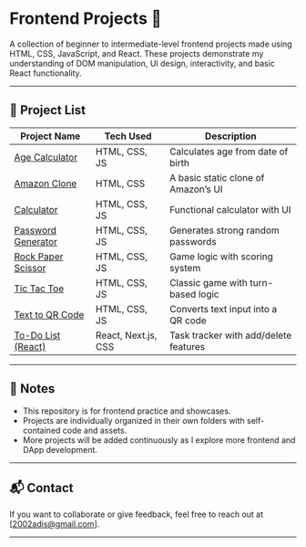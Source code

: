 # Frontend Projects 🚀

A collection of beginner to intermediate-level frontend projects made using HTML, CSS, JavaScript, and React. These projects demonstrate my understanding of DOM manipulation, UI design, interactivity, and basic React functionality.

---

## 📂 Project List

| Project Name           | Tech Used                  | Description                              |
|------------------------|----------------------------|------------------------------------------|
| [Age Calculator](./age-calculator)        | HTML, CSS, JS              | Calculates age from date of birth       |
| [Amazon Clone](./amazon-clone-frontend)   | HTML, CSS                  | A basic static clone of Amazon’s UI     |
| [Calculator](./calculator)                | HTML, CSS, JS              | Functional calculator with UI           |
| [Password Generator](./password-generator)| HTML, CSS, JS              | Generates strong random passwords       |
| [Rock Paper Scissor](./rock-paper-scissor)| HTML, CSS, JS              | Game logic with scoring system          |
| [Tic Tac Toe](./tic-tac-toe)              | HTML, CSS, JS              | Classic game with turn-based logic      |
| [Text to QR Code](./txt-to-qr-code)       | HTML, CSS, JS              | Converts text input into a QR code      |
| [To-Do List (React)](./to-do-list)        | React, Next.js, CSS        | Task tracker with add/delete features   |

---

## 📌 Notes
- This repository is for frontend practice and showcases.
- Projects are individually organized in their own folders with self-contained code and assets.
- More projects will be added continuously as I explore more frontend and DApp development.

---

## 📬 Contact
If you want to collaborate or give feedback, feel free to reach out at [2002adis@gmail.com].

---
